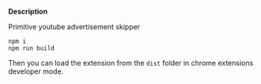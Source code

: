 **Description**

Primitive youtube advertisement skipper

```
npm i
npm run build
```

Then you can load the extension from the `dist` folder in chrome extensions developer mode.
